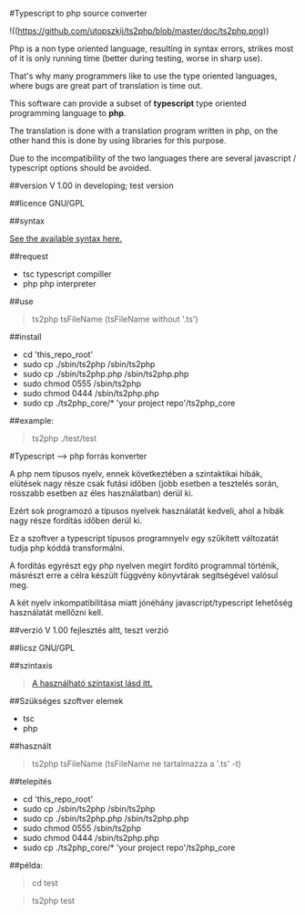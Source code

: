 
#Typescript to php source converter

!((https://github.com/utopszkij/ts2php/blob/master/doc/ts2php.png)) 

Php is a non type oriented language, resulting in syntax errors, strikes
most of it is only running time (better during testing,
worse in sharp use).

That's why many programmers like to use the type oriented languages, where bugs are great
part of translation is time out.

This software can provide a subset of **typescript** type oriented programming language
to **php**.

The translation is done with a translation program written in php, on the other hand
this is done by using libraries for this purpose.

Due to the incompatibility of the two languages there are several javascript / typescript options
should be avoided.

##version
V 1.00  in developing; test version

##licence
GNU/GPL

##syntax

[See the available syntax here.](https://github.com/utopszkij/ts2php/blob/master/doc/syntax.rm)

##request

- tsc  typescript compiller
- php  php interpreter

##use

>ts2php tsFileName  (tsFileName without '.ts')

##install

- cd 'this_repo_root'
- sudo cp ./sbin/ts2php /sbin/ts2php
- sudo cp ./sbin/ts2php.php /sbin/ts2php.php
- sudo chmod 0555 /sbin/ts2php
- sudo chmod 0444 /sbin/ts2php.php
- sudo cp ./ts2php_core/* 'your project repo'/ts2php_core

##example:

>ts2php ./test/test

#Typescript --> php forrás konverter

A php nem típusos nyelv, ennek következtében a szintaktikai hibák, elütések 
nagy része csak futási időben (jobb esetben a tesztelés során, 
rosszabb esetben az éles használatban) derül ki.

Ezért sok programozó a típusos nyelvek használatát kedveli, ahol a hibák nagy 
része fordítás időben derül ki.

Ez a szoftver a typescript típusos programnyelv egy szűkített változatát tudja
php kóddá transformálni.

A fordítás egyrészt egy php nyelven megírt fordító programmal történik, másrészt
erre a célra készült függvény könyvtárak segítségével valósul meg.

A két nyelv inkompatibilitása miatt jónéhány javascript/typescript lehetőség
használatát mellőzni kell.

##verzió
V 1.00  fejlesztés altt, teszt verzió

##licsz
GNU/GPL

##szintaxis

>[A használható szintaxist lásd itt.](https://github.com/utopszkij/ts2php/blob/master/doc/syntax.rm)


##Szükséges szoftver elemek

- tsc
- php

##használt

>ts2php tsFileName  (tsFileName ne tartalmazza a '.ts' -t)

##telepités

- cd 'this_repo_root'
- sudo cp ./sbin/ts2php /sbin/ts2php
- sudo cp ./sbin/ts2php.php /sbin/ts2php.php
- sudo chmod 0555 /sbin/ts2php
- sudo chmod 0444 /sbin/ts2php.php
- sudo cp ./ts2php_core/* 'your project repo'/ts2php_core

##példa:

>cd test

>ts2php test

